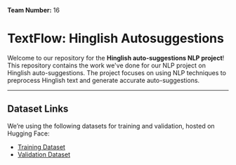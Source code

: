 **Team Number:** 16 
# TextFlow: Hinglish Autosuggestions


Welcome to our repository for the **Hinglish auto-suggestions NLP project**! 
This repository contains the work we've done for our NLP project on Hinglish auto-suggestions. The project focuses on using NLP techniques to preprocess Hinglish text and generate accurate auto-suggestions.  



---

## Dataset Links  
We’re using the following datasets for training and validation, hosted on Hugging Face:  
- [Training Dataset](https://huggingface.co/datasets/DanArnin/Hinglish/viewer/default/train)  
- [Validation Dataset](https://huggingface.co/datasets/DanArnin/Hinglish/viewer/default/validation)
